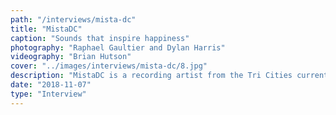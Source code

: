 ```yaml
---
path: "/interviews/mista-dc"
title: "MistaDC"
caption: "Sounds that inspire happiness"
photography: "Raphael Gaultier and Dylan Harris"
videography: "Brian Hutson"
cover: "../images/interviews/mista-dc/8.jpg"
description: "MistaDC is a recording artist from the Tri Cities currently based in the Seattle area. He makes music inspired by R&B Soul Alternative music and anything that has rhythm to it. In this era of genre-bending musicians MistaDC continues to impress with a voice that blends seamlessly with a variety of different sounds and instruments. Be on the lookout for his new album that will be dropping in late September. Enjoy a snippet of new music from the talented young singer."
date: "2018-11-07"
type: "Interview"
---
```

